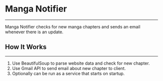 # Manga Notifier
___
Manga Notifier checks for new manga chapters and
sends an email whenever there is an update.

## How It Works
___
1. Use BeautifulSoup to parse website data and check for new chapter.
2. Use Gmail API to send email about new chapter to client.
3. Optionally can be run as a service that starts on startup.
